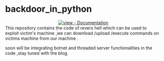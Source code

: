 # backdoor_in_python 
<div align="center">
<a href="https://www.codexpace.ml/2022/06/revershell-with-python.html" title="Go to project documentation"><img src="https://img.shields.io/badge/view-Documentation-blue?style=for-the-badge" alt="view - Documentation"></a>
</div>
This repository contains the code of revers hell which can be used to exploit victim's machine ,we can download /upload /execute commands on victims machine from our machine .

soon will be integrating botnet and threaded server functionalities in the code ,stay tuned with the blog.
